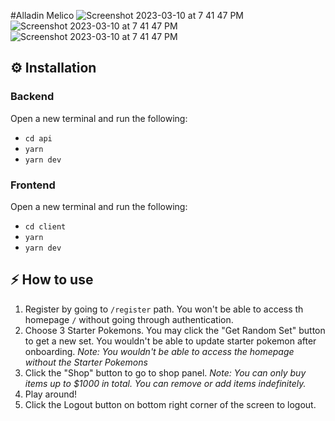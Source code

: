 #Alladin Melico
![Screenshot 2023-03-10 at 7 41 47 PM](https://user-images.githubusercontent.com/40887666/224307489-b5a3d6e4-61ac-4a42-8c09-b7e5baad7a9f.png)
![Screenshot 2023-03-10 at 7 41 47 PM](https://user-images.githubusercontent.com/40887666/224307541-40ee637f-74d4-43f8-8fed-2b1162b79a89.png)
![Screenshot 2023-03-10 at 7 41 47 PM](https://user-images.githubusercontent.com/40887666/224307571-4e6fbe78-c514-4bbb-940e-b17e3f92c5c9.png)


## ⚙️ Installation 
### Backend
Open a new terminal and run the following: 
- `cd api`
- `yarn`
- `yarn dev`

### Frontend
Open a new terminal and run the following: 
- `cd client`
- `yarn`
- `yarn dev`

## ⚡️ How to use
1. Register by going to `/register` path. You won't be able to access th homepage `/` without going through authentication.
2. Choose 3 Starter Pokemons. You may click the "Get Random Set" button to get a new set. You wouldn't be able to update starter pokemon after onboarding. <i>Note: You wouldn't be able to access the homepage without the Starter Pokemons</i>
3. Click the "Shop" button to go to shop panel. <i>Note: You can only buy items up to $1000 in total. You can remove or add items indefinitely.</i>
4. Play around!
5. Click the Logout button on bottom right corner of the screen to logout. 
